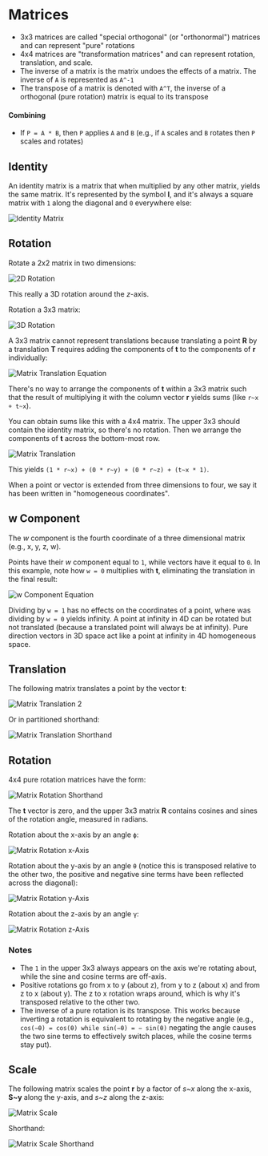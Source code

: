 # Matrices

- 3x3 matrices are called "special orthogonal" (or "orthonormal") matrices and can represent "pure" rotations
- 4x4 matrices are "transformation matrices" and can represent rotation, translation, and scale.
- The inverse of a matrix is the matrix undoes the effects of a matrix. The inverse of `A` is represented as `A^-1`
- The transpose of a matrix is denoted with `A^T`, the inverse of a orthogonal (pure rotation) matrix is equal to its transpose

#### Combining

- If `P = A * B`, then `P` applies `A` and `B` (e.g., if `A` scales and `B` rotates then `P` scales and rotates)

## Identity

An identity matrix is a matrix that when multiplied by any other matrix, yields the same matrix. It's represented by the symbol **I**, and it's always a square matrix with `1` along the diagonal and `0` everywhere else:

![Identity Matrix](assets/matrix-identity.png)

## Rotation

Rotate a 2x2 matrix in two dimensions:

![2D Rotation](assets/matrix-rotation-2d.png)

This really a 3D rotation around the *z*-axis.

Rotation a 3x3 matrix:

![3D Rotation](assets/matrix-rotation-3d.png)

A 3x3 matrix cannot represent translations because translating a point **R** by a translation **T** requires adding the components of **t** to the components of **r** individually:

![Matrix Translation Equation](assets/matrix-translation-equation.png)

There's no way to arrange the components of **t** within a 3x3 matrix such that the result of multiplying it with the column vector **r** yields sums (like `r~x + t~x`).

You can obtain sums like this with a 4x4 matrix. The upper 3x3 should contain the identity matrix, so there's no rotation. Then we arrange the components of **t** across the bottom-most row.

![Matrix Translation](assets/matrix-translation.png)

This yields `(1 * r~x) + (0 * r~y) + (0 * r~z) + (t~x * 1)`.

When a point or vector is extended from three dimensions to four, we say it has been written in "homogeneous coordinates".

## w Component

The *w* component is the fourth coordinate of a three dimensional matrix (e.g., x, y, z, w).

Points have their *w* component equal to `1`, while vectors have it equal to `0`. In this example, note how `w = 0` multiplies with **t**, eliminating the translation in the final result:

![w Component Equation](assets/matrix-w-component-equation.png)

Dividing by `w = 1` has no effects on the coordinates of a point, where was dividing by `w = 0` yields infinity. A point at infinity in 4D can be rotated but not translated (because a translated point will always be at infinity). Pure direction vectors in 3D space act like a point at infinity in 4D homogeneous space.

## Translation

The following matrix translates a point by the vector **t**:

![Matrix Translation 2](assets/matrix-translation-2.png)

Or in partitioned shorthand:

![Matrix Translation Shorthand](assets/matrix-translation-shorthand.png)

## Rotation

4x4 pure rotation matrices have the form:

![Matrix Rotation Shorthand](assets/matrix-rotation-shorthand.png)

The **t** vector is zero, and the upper 3x3 matrix **R** contains cosines and sines of the rotation angle, measured in radians.

Rotation about the x-axis by an angle `ϕ`:

![Matrix Rotation x-Axis](assets/matrix-rotation-x-axis.png)

Rotation about the y-axis by an angle `θ` (notice this is transposed relative to the other two, the positive and negative sine terms have been reflected across the diagonal):

![Matrix Rotation y-Axis](assets/matrix-rotation-y-axis.png)

Rotation about the z-axis by an angle `γ`:

![Matrix Rotation z-Axis](assets/matrix-rotation-z-axis.png)

### Notes

- The `1` in the upper 3x3 always appears on the axis we're rotating about, while the sine and cosine terms are off-axis.
- Positive rotations go from x to y (about z), from y to z (about x) and from z to x (about y). The z to x rotation wraps around, which is why it's transposed relative to the other two.
- The inverse of a pure rotation is its transpose. This works because inverting a rotation is equivalent to rotating by the negative angle (e.g., `cos(−θ) = cos(θ) while sin(−θ) = − sin(θ)` negating the angle causes the two sine terms to effectively switch places, while the cosine terms stay put).

## Scale

The following matrix scales the point **r** by a factor of *s~x* along the x-axis, **S~y** along the y-axis, and *s~z* along the z-axis:

![Matrix Scale](assets/matrix-scale.png)

Shorthand:

![Matrix Scale Shorthand](assets/matrix-scale-shorthand.png)
